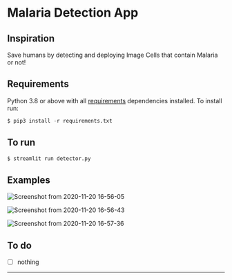 # Malaria Detection App

## Inspiration
Save humans by detecting and deploying Image Cells that contain Malaria or not!
## Requirements
Python 3.8 or above with all [requirements](requirements.txt) dependencies installed. To install run:
```python
$ pip3 install -r requirements.txt
```
## To run
```python
$ streamlit run detector.py
```
## Examples

![Screenshot from 2020-11-20 16-56-05](https://user-images.githubusercontent.com/52780573/99795896-901c0480-2b52-11eb-923f-abbf9d866008.png)


![Screenshot from 2020-11-20 16-56-43](https://user-images.githubusercontent.com/52780573/99795966-b0e45a00-2b52-11eb-9217-8398156ff773.png)

![Screenshot from 2020-11-20 16-57-36](https://user-images.githubusercontent.com/52780573/99795984-b93c9500-2b52-11eb-8162-9bc5a83a5e6b.png)




## To do
- [ ] nothing
---